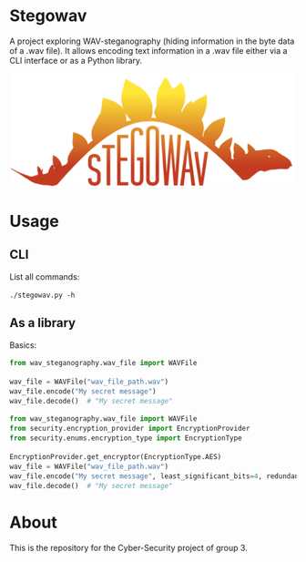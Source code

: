 # Stegowav

A project exploring WAV-steganography (hiding information in the byte data of a .wav file). 
It allows encoding text information in a .wav file either via a CLI interface or as a 
Python library. 

![StegoWav-Logo](logo.png)

# Usage

## CLI

List all commands:

`./stegowav.py -h`

## As a library

Basics:
```python
from wav_steganography.wav_file import WAVFile

wav_file = WAVFile("wav_file_path.wav")
wav_file.encode("My secret message")
wav_file.decode()  # "My secret message"
```

```python
from wav_steganography.wav_file import WAVFile
from security.encryption_provider import EncryptionProvider
from security.enums.encryption_type import EncryptionType

EncryptionProvider.get_encryptor(EncryptionType.AES)
wav_file = WAVFile("wav_file_path.wav")
wav_file.encode("My secret message", least_significant_bits=4, redundant_bits=16)
wav_file.decode()  # "My secret message"
```


# About
This is the repository for the Cyber-Security project of group 3.


